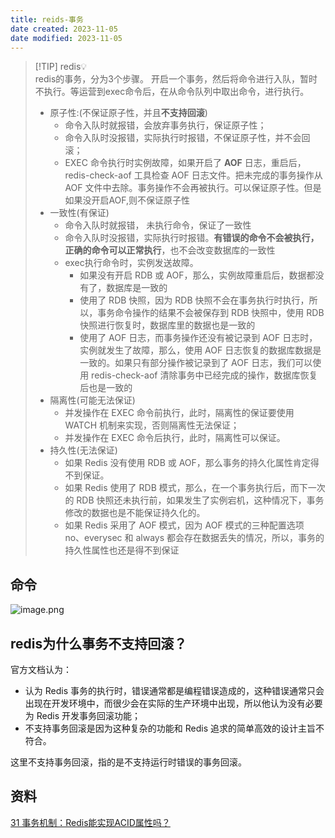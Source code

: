 ```yaml
---
title: reids-事务
date created: 2023-11-05
date modified: 2023-11-05
---
```


> [!TIP] redis💡  
> redis的事务，分为3个步骤。 开启一个事务，然后将命令进行入队，暂时不执行。等运营到exec命令后，在从命令队列中取出命令，进行执行。
> + 原子性:(不保证原子性，并且**不支持回滚**)
> 	+ 命令入队时就报错，会放弃事务执行，保证原子性；
> 	+ 命令入队时没报错，实际执行时报错，不保证原子性，并不会回滚；
> 	+ EXEC 命令执行时实例故障，如果开启了 **AOF** 日志，重启后，redis-check-aof 工具检查 AOF 日志文件。把未完成的事务操作从 AOF 文件中去除。事务操作不会再被执行。可以保证原子性。但是如果没开启AOF,则不保证原子性
> + 一致性(有保证)
> 	+ 命令入队时就报错， 未执行命令，保证了一致性
> 	+ 命令入队时没报错，实际执行时报错。**有错误的命令不会被执行，正确的命令可以正常执行**，也不会改变数据库的一致性
> 	+ exec执行命令时，实例发送故障。
> 		+ 如果没有开启 RDB 或 AOF，那么，实例故障重启后，数据都没有了，数据库是一致的
> 		+ 使用了 RDB 快照，因为 RDB 快照不会在事务执行时执行，所以，事务命令操作的结果不会被保存到 RDB 快照中，使用 RDB 快照进行恢复时，数据库里的数据也是一致的
> 		+ 使用了 AOF 日志，而事务操作还没有被记录到 AOF 日志时，实例就发生了故障，那么，使用 AOF 日志恢复的数据库数据是一致的。如果只有部分操作被记录到了 AOF 日志，我们可以使用 redis-check-aof 清除事务中已经完成的操作，数据库恢复后也是一致的
> + 隔离性(可能无法保证)
> 	+ 并发操作在 EXEC 命令前执行，此时，隔离性的保证要使用 WATCH 机制来实现，否则隔离性无法保证；
> 	+ 并发操作在 EXEC 命令后执行，此时，隔离性可以保证。
> + 持久性(无法保证)
> 	+ 如果 Redis 没有使用 RDB 或 AOF，那么事务的持久化属性肯定得不到保证。
> 	+ 如果 Redis 使用了 RDB 模式，那么，在一个事务执行后，而下一次的 RDB 快照还未执行前，如果发生了实例宕机，这种情况下，事务修改的数据也是不能保证持久化的。
> 	+ 如果 Redis 采用了 AOF 模式，因为 AOF 模式的三种配置选项 no、everysec 和 always 都会存在数据丢失的情况，所以，事务的持久性属性也还是得不到保证

## 命令

![image.png](http://image.clickear.top/20231105003030.png)

## redis为什么事务不支持回滚？

官方文档认为：

- 认为 Redis 事务的执行时，错误通常都是编程错误造成的，这种错误通常只会出现在开发环境中，而很少会在实际的生产环境中出现，所以他认为没有必要为 Redis 开发事务回滚功能；
- 不支持事务回滚是因为这种复杂的功能和 Redis 追求的简单高效的设计主旨不符合。

这里不支持事务回滚，指的是不支持运行时错误的事务回滚。

## 资料

[31 事务机制：Redis能实现ACID属性吗？](https://learn.lianglianglee.com/%e4%b8%93%e6%a0%8f/Redis%20%e6%a0%b8%e5%bf%83%e6%8a%80%e6%9c%af%e4%b8%8e%e5%ae%9e%e6%88%98/31%20%20%e4%ba%8b%e5%8a%a1%e6%9c%ba%e5%88%b6%ef%bc%9aRedis%e8%83%bd%e5%ae%9e%e7%8e%b0ACID%e5%b1%9e%e6%80%a7%e5%90%97%ef%bc%9f.md)
